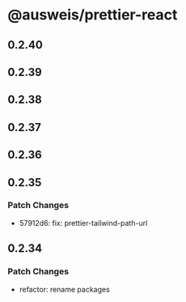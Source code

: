 # @ausweis/prettier-react

## 0.2.40

## 0.2.39

## 0.2.38

## 0.2.37

## 0.2.36

## 0.2.35

### Patch Changes

- 57912d6: fix: prettier-tailwind-path-url

## 0.2.34

### Patch Changes

- refactor: rename packages
